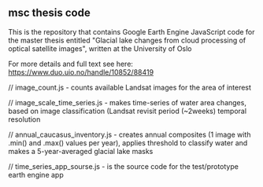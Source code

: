 ## msc thesis code

This is the repository that contains Google Earth Engine JavaScript code for the master thesis entitled "Glacial lake changes from cloud processing of optical satellite images", written at the University of Oslo

For more details and full text see here: https://www.duo.uio.no/handle/10852/88419

// image_count.js - counts available Landsat images for the area of interest 

// image_scale_time_series.js - makes time-series of water area changes, based on image classification (Landsat revisit period (~2weeks) temporal resolution

// annual_caucasus_inventory.js - creates annual composites (1 image with .min() and .max() values per year), applies threshold to classify water and makes a 5-year-averaged glacial lake masks

// time_series_app_sourse.js - is the source code for the test/prototype earth engine app 
